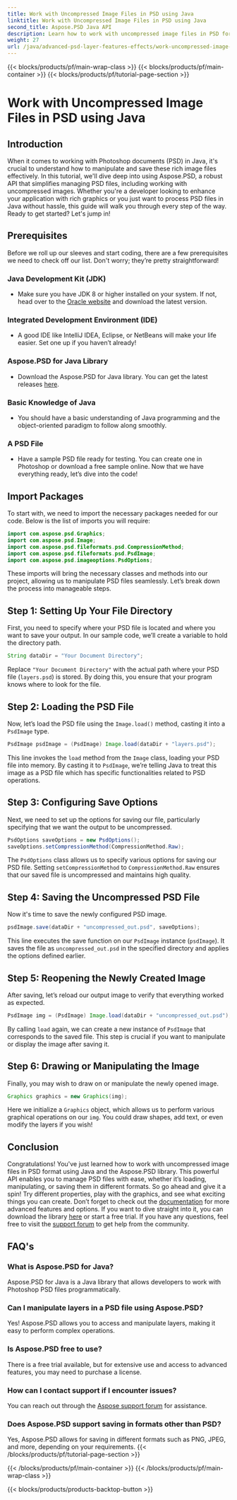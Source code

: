 ```yaml
---
title: Work with Uncompressed Image Files in PSD using Java
linktitle: Work with Uncompressed Image Files in PSD using Java
second_title: Aspose.PSD Java API
description: Learn how to work with uncompressed image files in PSD format using Java and the Aspose.PSD library in this comprehensive step-by-step tutorial.
weight: 27
url: /java/advanced-psd-layer-features-effects/work-uncompressed-image-files-psd/
---
```


{{< blocks/products/pf/main-wrap-class >}}
{{< blocks/products/pf/main-container >}}
{{< blocks/products/pf/tutorial-page-section >}}

# Work with Uncompressed Image Files in PSD using Java

## Introduction
When it comes to working with Photoshop documents (PSD) in Java, it's crucial to understand how to manipulate and save these rich image files effectively. In this tutorial, we'll dive deep into using Aspose.PSD, a robust API that simplifies managing PSD files, including working with uncompressed images. Whether you're a developer looking to enhance your application with rich graphics or you just want to process PSD files in Java without hassle, this guide will walk you through every step of the way. Ready to get started? Let's jump in!
## Prerequisites
Before we roll up our sleeves and start coding, there are a few prerequisites we need to check off our list. Don't worry; they’re pretty straightforward!
### Java Development Kit (JDK)
- Make sure you have JDK 8 or higher installed on your system. If not, head over to the [Oracle website](https://www.oracle.com/java/technologies/javase-jdk11-downloads.html) and download the latest version.
### Integrated Development Environment (IDE)
- A good IDE like IntelliJ IDEA, Eclipse, or NetBeans will make your life easier. Set one up if you haven’t already!
### Aspose.PSD for Java Library
- Download the Aspose.PSD for Java library. You can get the latest releases [here](https://releases.aspose.com/psd/java/). 
### Basic Knowledge of Java 
- You should have a basic understanding of Java programming and the object-oriented paradigm to follow along smoothly.
### A PSD File
- Have a sample PSD file ready for testing. You can create one in Photoshop or download a free sample online. 
Now that we have everything ready, let’s dive into the code!
## Import Packages
To start with, we need to import the necessary packages needed for our code. Below is the list of imports you will require:
```java
import com.aspose.psd.Graphics;
import com.aspose.psd.Image;
import com.aspose.psd.fileformats.psd.CompressionMethod;
import com.aspose.psd.fileformats.psd.PsdImage;
import com.aspose.psd.imageoptions.PsdOptions;
```
These imports will bring the necessary classes and methods into our project, allowing us to manipulate PSD files seamlessly. 
Let’s break down the process into manageable steps. 
## Step 1: Setting Up Your File Directory
First, you need to specify where your PSD file is located and where you want to save your output. In our sample code, we’ll create a variable to hold the directory path.
```java
String dataDir = "Your Document Directory";
```
Replace `"Your Document Directory"` with the actual path where your PSD file (`layers.psd`) is stored. By doing this, you ensure that your program knows where to look for the file.
## Step 2: Loading the PSD File
Now, let’s load the PSD file using the `Image.load()` method, casting it into a `PsdImage` type.
```java
PsdImage psdImage = (PsdImage) Image.load(dataDir + "layers.psd");
```
This line invokes the `load` method from the `Image` class, loading your PSD file into memory. By casting it to `PsdImage`, we’re telling Java to treat this image as a PSD file which has specific functionalities related to PSD operations.
## Step 3: Configuring Save Options
Next, we need to set up the options for saving our file, particularly specifying that we want the output to be uncompressed.
```java
PsdOptions saveOptions = new PsdOptions();
saveOptions.setCompressionMethod(CompressionMethod.Raw);
```
The `PsdOptions` class allows us to specify various options for saving our PSD file. Setting `setCompressionMethod` to `CompressionMethod.Raw` ensures that our saved file is uncompressed and maintains high quality.
## Step 4: Saving the Uncompressed PSD File
Now it's time to save the newly configured PSD image.
```java
psdImage.save(dataDir + "uncompressed_out.psd", saveOptions);
```
This line executes the save function on our `PsdImage` instance (`psdImage`). It saves the file as `uncompressed_out.psd` in the specified directory and applies the options defined earlier.
## Step 5: Reopening the Newly Created Image
After saving, let’s reload our output image to verify that everything worked as expected.
```java
PsdImage img = (PsdImage) Image.load(dataDir + "uncompressed_out.psd");
```
By calling `load` again, we can create a new instance of `PsdImage` that corresponds to the saved file. This step is crucial if you want to manipulate or display the image after saving it.
## Step 6: Drawing or Manipulating the Image
Finally, you may wish to draw on or manipulate the newly opened image.
```java
Graphics graphics = new Graphics(img);
```
Here we initialize a `Graphics` object, which allows us to perform various graphical operations on our `img`. You could draw shapes, add text, or even modify the layers if you wish!
## Conclusion
Congratulations! You've just learned how to work with uncompressed image files in PSD format using Java and the Aspose.PSD library. This powerful API enables you to manage PSD files with ease, whether it’s loading, manipulating, or saving them in different formats. So go ahead and give it a spin! Try different properties, play with the graphics, and see what exciting things you can create.
Don’t forget to check out the [documentation](https://reference.aspose.com/psd/java/) for more advanced features and options. If you want to dive straight into it, you can download the library [here](https://releases.aspose.com/psd/java/) or start a free trial. If you have any questions, feel free to visit the [support forum](https://forum.aspose.com/c/psd/34) to get help from the community.
## FAQ's
### What is Aspose.PSD for Java?
Aspose.PSD for Java is a Java library that allows developers to work with Photoshop PSD files programmatically.
### Can I manipulate layers in a PSD file using Aspose.PSD?
Yes! Aspose.PSD allows you to access and manipulate layers, making it easy to perform complex operations.
### Is Aspose.PSD free to use?
There is a free trial available, but for extensive use and access to advanced features, you may need to purchase a license.
### How can I contact support if I encounter issues?
You can reach out through the [Aspose support forum](https://forum.aspose.com/c/psd/34) for assistance.
### Does Aspose.PSD support saving in formats other than PSD?
Yes, Aspose.PSD allows for saving in different formats such as PNG, JPEG, and more, depending on your requirements.
{{< /blocks/products/pf/tutorial-page-section >}}

{{< /blocks/products/pf/main-container >}}
{{< /blocks/products/pf/main-wrap-class >}}

{{< blocks/products/products-backtop-button >}}

